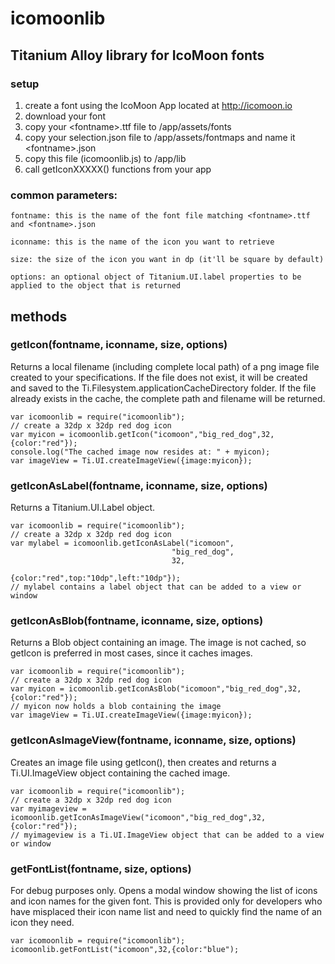 # icomoonlib

## Titanium Alloy library for IcoMoon fonts
 	
### setup
1. create a font using the IcoMoon App located at http://icomoon.io
2. download your font
3. copy your &lt;fontname&gt;.ttf file to /app/assets/fonts
4. copy your selection.json file to /app/assets/fontmaps and name it &lt;fontname&gt;.json
5. copy this file (icomoonlib.js) to /app/lib
6. call getIconXXXXX() functions from your app

### common parameters:
	
	fontname: this is the name of the font file matching <fontname>.ttf and <fontname>.json

	iconname: this is the name of the icon you want to retrieve

	size: the size of the icon you want in dp (it'll be square by default)

	options: an optional object of Titanium.UI.label properties to be applied to the object that is returned

## methods

### getIcon(fontname, iconname, size, options)
Returns a local filename (including complete local path) of a png image file created to your specifications.  If the file does not exist, it will be created and saved to the Ti.Filesystem.applicationCacheDirectory folder.  If the file already exists in the cache, the complete path and filename will be returned.

	var icomoonlib = require("icomoonlib");
	// create a 32dp x 32dp red dog icon
	var myicon = icomoonlib.getIcon("icomoon","big_red_dog",32,{color:"red"});
	console.log("The cached image now resides at: " + myicon);
	var imageView = Ti.UI.createImageView({image:myicon}); 

### getIconAsLabel(fontname, iconname, size, options)
Returns a Titanium.UI.Label object.

	var icomoonlib = require("icomoonlib");
	// create a 32dp x 32dp red dog icon
	var mylabel = icomoonlib.getIconAsLabel("icomoon",
										"big_red_dog",
										32,
										{color:"red",top:"10dp",left:"10dp"});
	// mylabel contains a label object that can be added to a view or window

### getIconAsBlob(fontname, iconname, size, options)
Returns a Blob object containing an image.  The image is not cached, so getIcon is preferred in most cases, since it caches images.

	var icomoonlib = require("icomoonlib");
	// create a 32dp x 32dp red dog icon
	var myicon = icomoonlib.getIconAsBlob("icomoon","big_red_dog",32,{color:"red"});
	// myicon now holds a blob containing the image
	var imageView = Ti.UI.createImageView({image:myicon}); 
	
### getIconAsImageView(fontname, iconname, size, options)
Creates an image file using getIcon(), then creates and returns a Ti.UI.ImageView object containing the cached image.

	var icomoonlib = require("icomoonlib");
	// create a 32dp x 32dp red dog icon
	var myimageview = icomoonlib.getIconAsImageView("icomoon","big_red_dog",32,{color:"red"});
	// myimageview is a Ti.UI.ImageView object that can be added to a view or window

### getFontList(fontname, size, options)
For debug purposes only.  Opens a modal window showing the list of icons and icon names for the given font.  This is provided only for developers who have misplaced their icon name list and need to quickly find the name of an icon they need.

	var icomoonlib = require("icomoonlib");
	icomoonlib.getFontList("icomoon",32,{color:"blue");
